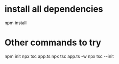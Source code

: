 # install all dependencies
npm install



# Other commands to try
npm init
npx tsc app.ts
npx tsc app.ts -w
npx tsc --init
